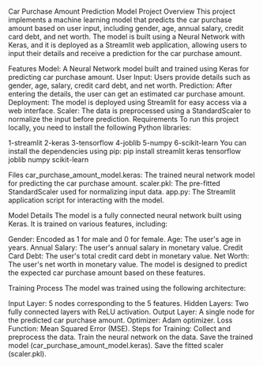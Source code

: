 Car Purchase Amount Prediction Model
Project Overview
This project implements a machine learning model that predicts the car purchase amount based on user input, including gender, age, annual salary, credit card debt, and net worth. The model is built using a Neural Network with Keras, and it is deployed as a Streamlit web application, allowing users to input their details and receive a prediction for the car purchase amount.

Features
Model: A Neural Network model built and trained using Keras for predicting car purchase amount.
User Input: Users provide details such as gender, age, salary, credit card debt, and net worth.
Prediction: After entering the details, the user can get an estimated car purchase amount.
Deployment: The model is deployed using Streamlit for easy access via a web interface.
Scaler: The data is preprocessed using a StandardScaler to normalize the input before prediction.
Requirements
To run this project locally, you need to install the following Python libraries:

1-streamlit
2-keras
3-tensorflow
4-joblib
5-numpy
6-scikit-learn
You can install the dependencies using pip:
pip install streamlit keras tensorflow joblib numpy scikit-learn

Files
car_purchase_amount_model.keras: The trained neural network model for predicting the car purchase amount.
scaler.pkl: The pre-fitted StandardScaler used for normalizing input data.
app.py: The Streamlit application script for interacting with the model.

Model Details
The model is a fully connected neural network built using Keras. It is trained on various features, including:

Gender: Encoded as 1 for male and 0 for female.
Age: The user's age in years.
Annual Salary: The user's annual salary in monetary value.
Credit Card Debt: The user's total credit card debt in monetary value.
Net Worth: The user's net worth in monetary value.
The model is designed to predict the expected car purchase amount based on these features.

Training Process
The model was trained using the following architecture:

Input Layer: 5 nodes corresponding to the 5 features.
Hidden Layers: Two fully connected layers with ReLU activation.
Output Layer: A single node for the predicted car purchase amount.
Optimizer: Adam optimizer.
Loss Function: Mean Squared Error (MSE).
Steps for Training:
Collect and preprocess the data.
Train the neural network on the data.
Save the trained model (car_purchase_amount_model.keras).
Save the fitted scaler (scaler.pkl).
